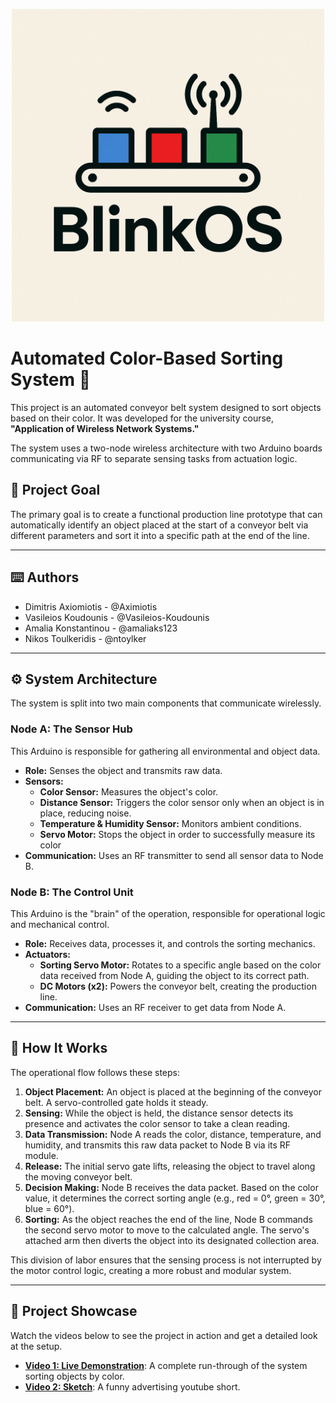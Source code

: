 <p align="center">
  <img src="./images/blinkOS.png" alt="description of image" width="500"/>
</p>

# Automated Color-Based Sorting System 🤖

This project is an automated conveyor belt system designed to sort objects based on their color. It was developed for the university course, **"Application of Wireless Network Systems."**

The system uses a two-node wireless architecture with two Arduino boards communicating via RF to separate sensing tasks from actuation logic.

## 🎯 Project Goal

The primary goal is to create a functional production line prototype that can automatically identify an object placed at the start of a conveyor belt via different parameters and sort it into a specific path at the end of the line.

---
## ⌨️ Authors
* Dimitris Axiomiotis - @Aximiotis
* Vasileios Koudounis - @Vasileios-Koudounis
* Amalia Konstantinou - @amaliaks123
* Nikos Toulkeridis   - @ntoylker

---

## ⚙️ System Architecture

The system is split into two main components that communicate wirelessly.

### Node A: The Sensor Hub
This Arduino is responsible for gathering all environmental and object data.
* **Role:** Senses the object and transmits raw data.
* **Sensors:**
    * **Color Sensor:** Measures the object's color.
    * **Distance Sensor:** Triggers the color sensor only when an object is in place, reducing noise.
    * **Temperature & Humidity Sensor:** Monitors ambient conditions.
    * **Servo Motor:** Stops the object in order to successfully measure its color
* **Communication:** Uses an RF transmitter to send all sensor data to Node B.

### Node B: The Control Unit
This Arduino is the "brain" of the operation, responsible for operational logic and mechanical control.
* **Role:** Receives data, processes it, and controls the sorting mechanics.
* **Actuators:**
    * **Sorting Servo Motor:** Rotates to a specific angle based on the color data received from Node A, guiding the object to its correct path.
    * **DC Motors (x2):** Powers the conveyor belt, creating the production line.
* **Communication:** Uses an RF receiver to get data from Node A.

---

## 🚀 How It Works

The operational flow follows these steps:

1.  **Object Placement:** An object is placed at the beginning of the conveyor belt. A servo-controlled gate holds it steady.
2.  **Sensing:** While the object is held, the distance sensor detects its presence and activates the color sensor to take a clean reading.
3.  **Data Transmission:** Node A reads the color, distance, temperature, and humidity, and transmits this raw data packet to Node B via its RF module.
4.  **Release:** The initial servo gate lifts, releasing the object to travel along the moving conveyor belt.
5.  **Decision Making:** Node B receives the data packet. Based on the color value, it determines the correct sorting angle (e.g., red = 0°, green = 30°, blue = 60°).
6.  **Sorting:** As the object reaches the end of the line, Node B commands the second servo motor to move to the calculated angle. The servo's attached arm then diverts the object into its designated collection area.

This division of labor ensures that the sensing process is not interrupted by the motor control logic, creating a more robust and modular system.

---

## 🎥 Project Showcase

Watch the videos below to see the project in action and get a detailed look at the setup.

* **[Video 1: Live Demonstration](https://youtu.be/xZcWGIzit1Y?si=HnmxsBM_TOrXAp0Y)**: A complete run-through of the system sorting objects by color.
* **[Video 2: Sketch](https://www.youtube.com/shorts/ypAJ1u6CufI)**: A funny advertising youtube short.

